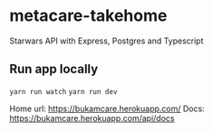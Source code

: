 # metacare-takehome
Starwars API with Express, Postgres and Typescript


## Run app locally
`yarn run watch`
`yarn run dev`

Home url: https://bukamcare.herokuapp.com/
Docs: https://bukamcare.herokuapp.com/api/docs
